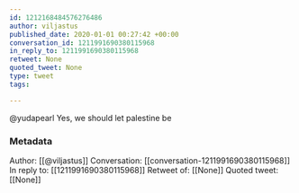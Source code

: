 ```yaml
---
id: 1212168484576276486
author: viljastus
published_date: 2020-01-01 00:27:42 +00:00
conversation_id: 1211991690380115968
in_reply_to: 1211991690380115968
retweet: None
quoted_tweet: None
type: tweet
tags:

---
```


@yudapearl Yes, we should let palestine be

### Metadata

Author: [[@viljastus]]
Conversation: [[conversation-1211991690380115968]]
In reply to: [[1211991690380115968]]
Retweet of: [[None]]
Quoted tweet: [[None]]

